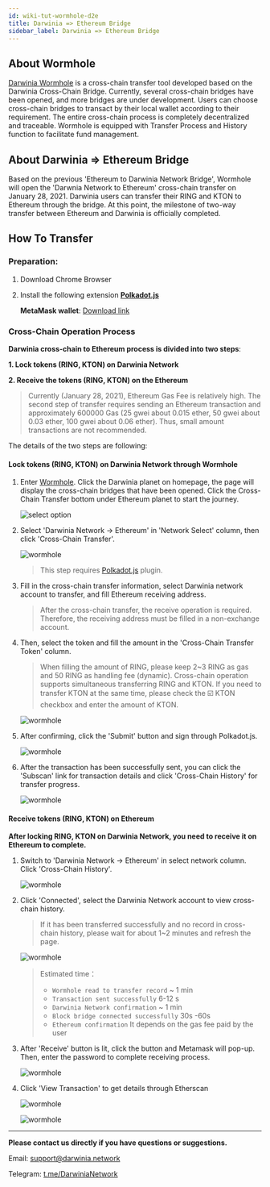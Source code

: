 ```yaml
---
id: wiki-tut-wormhole-d2e
title: Darwinia => Ethereum Bridge
sidebar_label: Darwinia => Ethereum Bridge
---
```

## About Wormhole

[Darwinia Wormhole](https://wormhole.darwinia.network/) is a cross-chain transfer tool developed based on the Darwinia Cross-Chain Bridge. Currently, several cross-chain bridges have been opened, and more bridges are under development. Users can choose cross-chain bridges to transact by their local wallet according to their requirement. The entire cross-chain process is completely decentralized and traceable. Wormhole is equipped with Transfer Process and History function to facilitate fund management.

## About Darwinia => Ethereum Bridge 

Based on the previous 'Ethereum to Darwinia Network Bridge', Wormhole will open the 'Darwnia Network to Ethereum' cross-chain transfer on January 28, 2021. Darwinia users can transfer their RING and KTON to Ethereum through the bridge. At this point, the milestone of two-way transfer between Ethereum and Darwinia is officially completed.


## How To Transfer


### Preparation:

1. Download Chrome Browser
2. Install the following extension
   [**Polkadot.js**](https://polkadot.js.org/extension/)

   **MetaMask wallet**: [Download link](https://chrome.google.com/webstore/detail/metamask/nkbihfbeogaeaoehlefnkodbefgpgknn)



### Cross-Chain Operation Process

**Darwinia cross-chain to Ethereum process is divided into two steps**:

**1. Lock tokens (RING, KTON) on Darwinia Network**

**2. Receive the tokens (RING, KTON) on the Ethereum**
   
   > Currently (January 28, 2021), Ethereum Gas Fee is relatively high. The second step of transfer requires sending an Ethereum transaction and approximately 600000 Gas (25 gwei about 0.015 ether, 50 gwei about 0.03 ether, 100 gwei about 0.06 ether). Thus, small amount transactions are not recommended.

The details of the two steps are following:

#### Lock tokens (RING, KTON) on Darwinia Network through Wormhole

1. Enter [Wormhole](https://wormhole.darwinia.network/). Click the Darwinia planet on homepage, the page will display the cross-chain bridges that have been opened. Click the Cross-Chain Transfer bottom under Ethereum planet to start the journey.
   
   ![select option](assets/wormhole/wiki-tut-wormhole-d2e-001-en.jpg)


2. Select 'Darwinia Network -> Ethereum' in 'Network Select' column, then click 'Cross-Chain Transfer'.
   
   ![wormhole](assets/wormhole/wiki-tut-wormhole-d2e-002-en.jpg)

   > This step requires [Polkadot.js](https://polkadot.js.org/extension/) plugin.


3. Fill in the cross-chain transfer information, select Darwinia network account to transfer, and fill Ethereum receiving address. 
  
   > After the cross-chain transfer, the receive operation is required. Therefore, the receiving address must be filled in a non-exchange account. 

4. Then, select the token and fill the amount in the 'Cross-Chain Transfer Token' column. 
   
   > When filling the amount of RING, please keep 2~3 RING as gas and 50 RING as handling fee (dynamic). Cross-chain operation supports simultaneous transferring RING and KTON. If you need to transfer KTON at the same time, please check the ☑️ KTON checkbox and enter the amount of KTON.
   
   ![wormhole](assets/wormhole/wiki-tut-wormhole-d2e-003-en.jpg)


5. After confirming, click the 'Submit' button and sign through Polkadot.js.
   
   ![wormhole](assets/wormhole/wiki-tut-wormhole-d2e-004-en.jpg)


6. After the transaction has been successfully sent, you can click the 'Subscan' link for transaction details and click 'Cross-Chain History' for transfer progress.
   
   ![wormhole](assets/wormhole/wiki-tut-wormhole-d2e-005-en.jpg)


#### Receive tokens (RING, KTON) on Ethereum

**After locking RING, KTON on Darwinia Network, you need to receive it on Ethereum to complete.**


1. Switch to 'Darwinia Network -> Ethereum' in select network column. Click 'Cross-Chain History'.
   
   ![wormhole](assets/wormhole/wiki-tut-wormhole-d2e-007-en.jpg)


2. Click 'Connected', select the Darwinia Network account to view cross-chain history. 
 
   > If it has been transferred successfully and no record in cross-chain history, please wait for about 1~2 minutes and refresh the page.

   ![wormhole](assets/wormhole/wiki-tut-wormhole-d2e-006-en.jpg)
   
   > Estimated time：
   >  - `Wormhole read to transfer record` ~ 1 min
   >  - `Transaction sent successfully` 6-12 s
   >  - `Darwinia Network confirmation` ~ 1 min
   >  - `Block bridge connected successfully` 30s -60s
   >  - `Ethereum confirmation` It depends on the gas fee paid by the user


3. After 'Receive' button is lit, click the button and Metamask will pop-up. Then, enter the password to complete receiving process.
   
   ![wormhole](assets/wormhole/wiki-tut-wormhole-d2e-008-en.jpg)


4. Click 'View Transaction' to get details through Etherscan
   
   ![wormhole](assets/wormhole/wiki-tut-wormhole-d2e-009-en.jpg)

   ![wormhole](assets/wormhole/wiki-tut-wormhole-d2e-010.jpg)

<hr />


**Please contact us directly if you have questions or suggestions.**

Email: support@darwinia.network

Telegram: [t.me/DarwiniaNetwork](https://t.me/DarwiniaNetwork)

